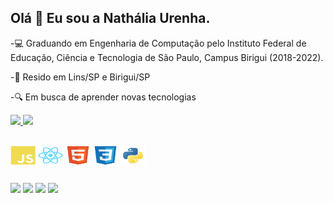 ## Olá 👋 Eu sou a Nathália Urenha.


-💻 Graduando em Engenharia de Computação pelo Instituto Federal de Educação, Ciência e Tecnologia de São Paulo, Campus Birigui (2018-2022).

-📍  Resido em Lins/SP e Birigui/SP

-🔍 Em busca de aprender novas tecnologias

<p align="left">
  <a href="https://github.com/Nathalia-Urenha">
   <img height="150em" src="https://github-readme-stats-eight-theta.vercel.app/api?username=Nathalia-Urenha&show_icons=true&theme=dracula&include_all_commits=true&count_private=true&hide=issues,contribs" />

   <img height="150em" src="https://github-readme-stats.vercel.app/api/top-langs/?username=Nathalia-Urenha&&layout=compact&theme=dracula" />
 </a>
</p>

<div style="display: inline_block"><br>
  <img align="center" alt="Nath-Js" height="30" width="40" src="https://raw.githubusercontent.com/devicons/devicon/master/icons/javascript/javascript-plain.svg">
  <img align="center" alt="Nath-React" height="30" width="40" src="https://raw.githubusercontent.com/devicons/devicon/master/icons/react/react-original.svg">
  <img align="center" alt="Nath-HTML" height="30" width="40" src="https://raw.githubusercontent.com/devicons/devicon/master/icons/html5/html5-original.svg">
  <img align="center" alt="Nath-CSS" height="30" width="40" src="https://raw.githubusercontent.com/devicons/devicon/master/icons/css3/css3-original.svg">
  <img align="center" alt="Nath-Python" height="30" width="40" src="https://raw.githubusercontent.com/devicons/devicon/master/icons/python/python-original.svg">

</div>
  
  ##
 
<div> 
  <a href="https://www.instagram.com/nath_urenha/" target="_blank"><img src="https://img.shields.io/badge/-Instagram-%23E4405F?style=for-the-badge&logo=instagram&logoColor=white" target="_blank"></a>
  <a href = "mailto: naty.urenha@gmail.com"><img src="https://img.shields.io/badge/-Gmail-%23333?style=for-the-badge&logo=gmail&logoColor=white" target="_blank"></a>
  <a href="https://www.linkedin.com/in/nathalia-maria-urenha-machado-81824916a/" target="_blank"><img src="https://img.shields.io/badge/-LinkedIn-%230077B5?style=for-the-badge&logo=linkedin&logoColor=white" target="_blank"></a> 
  <a href="https://api.whatsapp.com/send?phone=5514981954220" target="_blank"><img src="https://img.shields.io/badge/WhatsApp-25D366?style=for-the-badge&logo=whatsapp&logoColor=white" target="_blank"></a> 
 
  

</div>
